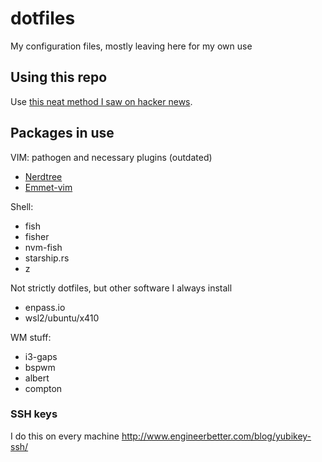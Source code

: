 # dotfiles
My configuration files, mostly leaving here for my own use


## Using this repo
Use [this neat method I saw on hacker news](https://developer.atlassian.com/blog/2016/02/best-way-to-store-dotfiles-git-bare-repo/).

## Packages in use
VIM: pathogen and necessary plugins (outdated)
 - [Nerdtree](https://github.com/scrooloose/nerdtree)
 - [Emmet-vim](https://github.com/mattn/emmet-vim)

Shell:
 - fish
 - fisher
 - nvm-fish
 - starship.rs
 - z
 
Not strictly dotfiles, but other software I always install
 - enpass.io
 - wsl2/ubuntu/x410

 WM stuff:  
 - i3-gaps
 - bspwm
 - albert
 - compton

### SSH keys 
I do this on every machine http://www.engineerbetter.com/blog/yubikey-ssh/
